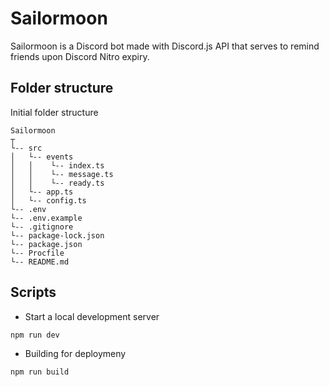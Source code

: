 # Sailormoon

Sailormoon is a Discord bot made with Discord.js API that serves to remind friends upon Discord Nitro expiry.

## Folder structure

Initial folder structure

```
Sailormoon
┬
└-- src
│   └-- events
│   │    └-- index.ts
│   │    └-- message.ts
│   │    └-- ready.ts
│   └-- app.ts
│   └-- config.ts
└-- .env
└-- .env.example
└-- .gitignore
└-- package-lock.json
└-- package.json
└-- Procfile
└-- README.md
```

## Scripts

- Start a local development server

```
npm run dev
```

- Building for deploymeny

```
npm run build
```
